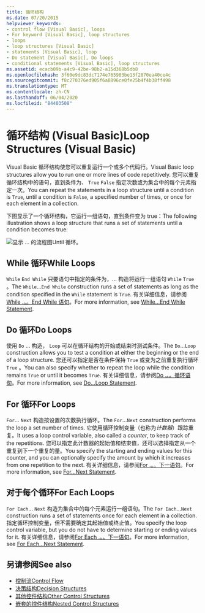 ```yaml
---
title: 循环结构
ms.date: 07/20/2015
helpviewer_keywords:
- control flow [Visual Basic], loops
- For keyword [Visual Basic], loop structures
- loops
- loop structures [Visual Basic]
- statements [Visual Basic], loop
- Do statement [Visual Basic], Do loops
- conditional statements [Visual Basic], loop structures
ms.assetid: ecacb09b-a4c9-42be-98b2-a15d368b5db8
ms.openlocfilehash: 3f60e9dc83dc7174e765903be13f2870ea40ce4c
ms.sourcegitcommit: f8c270376ed905f6a8896ce0fe25b4f4b38ff498
ms.translationtype: MT
ms.contentlocale: zh-CN
ms.lasthandoff: 06/04/2020
ms.locfileid: "84403508"
---
```

# <a name="loop-structures-visual-basic"></a><span data-ttu-id="f6a97-102">循环结构 (Visual Basic)</span><span class="sxs-lookup"><span data-stu-id="f6a97-102">Loop Structures (Visual Basic)</span></span>
<span data-ttu-id="f6a97-103">Visual Basic 循环结构使您可以重复运行一个或多个代码行。</span><span class="sxs-lookup"><span data-stu-id="f6a97-103">Visual Basic loop structures allow you to run one or more lines of code repetitively.</span></span> <span data-ttu-id="f6a97-104">您可以重复循环结构中的语句，直到条件为、 `True` `False` 指定次数或为集合中的每个元素指定一次。</span><span class="sxs-lookup"><span data-stu-id="f6a97-104">You can repeat the statements in a loop structure until a condition is `True`, until a condition is `False`, a specified number of times, or once for each element in a collection.</span></span>  
  
 <span data-ttu-id="f6a97-105">下图显示了一个循环结构，它运行一组语句，直到条件变为 true：</span><span class="sxs-lookup"><span data-stu-id="f6a97-105">The following illustration shows a loop structure that runs a set of statements until a condition becomes true:</span></span>  
  
 ![显示 ... 的流程图Until 循环。](./media/loop-structures/do-until-loop-true-condition.gif)  
  
## <a name="while-loops"></a><span data-ttu-id="f6a97-107">While 循环</span><span class="sxs-lookup"><span data-stu-id="f6a97-107">While Loops</span></span>  
 <span data-ttu-id="f6a97-108">`While` `End While` 只要语句中指定的条件为，... 构造将运行一组语句 `While` `True` 。</span><span class="sxs-lookup"><span data-stu-id="f6a97-108">The `While`...`End While` construction runs a set of statements as long as the condition specified in the `While` statement is `True`.</span></span> <span data-ttu-id="f6a97-109">有关详细信息，请参阅[While .。。End While 语句](../../../language-reference/statements/while-end-while-statement.md)。</span><span class="sxs-lookup"><span data-stu-id="f6a97-109">For more information, see [While...End While Statement](../../../language-reference/statements/while-end-while-statement.md).</span></span>  
  
## <a name="do-loops"></a><span data-ttu-id="f6a97-110">Do 循环</span><span class="sxs-lookup"><span data-stu-id="f6a97-110">Do Loops</span></span>  
 <span data-ttu-id="f6a97-111">使用 `Do` ... 构造， `Loop` 可以在循环结构的开始或结束时测试条件。</span><span class="sxs-lookup"><span data-stu-id="f6a97-111">The `Do`...`Loop` construction allows you to test a condition at either the beginning or the end of a loop structure.</span></span> <span data-ttu-id="f6a97-112">您还可以指定是否在条件保持 `True` 或变为之前重复执行循环 `True` 。</span><span class="sxs-lookup"><span data-stu-id="f6a97-112">You can also specify whether to repeat the loop while the condition remains `True` or until it becomes `True`.</span></span> <span data-ttu-id="f6a97-113">有关详细信息，请参阅[Do .。。循环语句](../../../language-reference/statements/do-loop-statement.md)。</span><span class="sxs-lookup"><span data-stu-id="f6a97-113">For more information, see [Do...Loop Statement](../../../language-reference/statements/do-loop-statement.md).</span></span>  
  
## <a name="for-loops"></a><span data-ttu-id="f6a97-114">For 循环</span><span class="sxs-lookup"><span data-stu-id="f6a97-114">For Loops</span></span>  
 <span data-ttu-id="f6a97-115">`For`... `Next` 构造按设置的次数执行循环。</span><span class="sxs-lookup"><span data-stu-id="f6a97-115">The `For`...`Next` construction performs the loop a set number of times.</span></span> <span data-ttu-id="f6a97-116">它使用循环控制变量（也称为*计数器*）跟踪重复。</span><span class="sxs-lookup"><span data-stu-id="f6a97-116">It uses a loop control variable, also called a *counter*, to keep track of the repetitions.</span></span> <span data-ttu-id="f6a97-117">您可以指定此计数器的起始值和结束值，还可以选择指定从一个重复到下一个重复的量。</span><span class="sxs-lookup"><span data-stu-id="f6a97-117">You specify the starting and ending values for this counter, and you can optionally specify the amount by which it increases from one repetition to the next.</span></span> <span data-ttu-id="f6a97-118">有关详细信息，请参阅[For .。。下一语句](../../../language-reference/statements/for-next-statement.md)。</span><span class="sxs-lookup"><span data-stu-id="f6a97-118">For more information, see [For...Next Statement](../../../language-reference/statements/for-next-statement.md).</span></span>  
  
## <a name="for-each-loops"></a><span data-ttu-id="f6a97-119">对于每个循环</span><span class="sxs-lookup"><span data-stu-id="f6a97-119">For Each Loops</span></span>  
 <span data-ttu-id="f6a97-120">`For Each`... `Next` 构造为集合中的每个元素运行一组语句。</span><span class="sxs-lookup"><span data-stu-id="f6a97-120">The `For Each`...`Next` construction runs a set of statements once for each element in a collection.</span></span> <span data-ttu-id="f6a97-121">指定循环控制变量，但不需要确定其起始值或终止值。</span><span class="sxs-lookup"><span data-stu-id="f6a97-121">You specify the loop control variable, but you do not have to determine starting or ending values for it.</span></span> <span data-ttu-id="f6a97-122">有关详细信息，请参阅[For Each .。。下一语句](../../../language-reference/statements/for-each-next-statement.md)。</span><span class="sxs-lookup"><span data-stu-id="f6a97-122">For more information, see [For Each...Next Statement](../../../language-reference/statements/for-each-next-statement.md).</span></span>  
  
## <a name="see-also"></a><span data-ttu-id="f6a97-123">另请参阅</span><span class="sxs-lookup"><span data-stu-id="f6a97-123">See also</span></span>

- [<span data-ttu-id="f6a97-124">控制流</span><span class="sxs-lookup"><span data-stu-id="f6a97-124">Control Flow</span></span>](index.md)
- [<span data-ttu-id="f6a97-125">决策结构</span><span class="sxs-lookup"><span data-stu-id="f6a97-125">Decision Structures</span></span>](decision-structures.md)
- [<span data-ttu-id="f6a97-126">其他控件结构</span><span class="sxs-lookup"><span data-stu-id="f6a97-126">Other Control Structures</span></span>](other-control-structures.md)
- [<span data-ttu-id="f6a97-127">嵌套的控件结构</span><span class="sxs-lookup"><span data-stu-id="f6a97-127">Nested Control Structures</span></span>](nested-control-structures.md)
